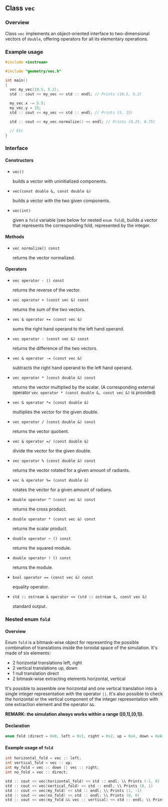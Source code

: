 ## Class `vec`

### Overview

Class `vec` implements an object-oriented interface to two-dimensional vectors of `double`, offering operators for all its elementary operations.

### Example usage

```c++
#include <iostream>

#include "geometry/vec.h"

int main()
{
  vec my_vec(10.5, 5.2);
  std :: cout << my_vec << std :: endl; // Prints (10.5, 5.2)

  my_vec.x -= 5.5;
  my_vec.y = 15;
  std :: cout << my_vec << std :: endl; // Prints (5, 15)

  std :: cout << my_vec.normalize() << endl; // Prints (0.25, 0.75)

  // Etc
}
```

### Interface

#### Constructors

 * `vec()`
    
    builds a vector with uninitialized components.

 * `vec(const double &, const double &)`
    
    builds a vector with the two given components.

 * `vec(int)`
    
    given a `fold` variable (see below for nested `enum fold`), builds a vector that represents the corresponding fold, represented by the integer.

#### Methods

 * `vec normalize() const`
    
    returns the vector normalized.

#### Operators

 * `vec operator - () const`

    returns the reverse of the vector.

 * `vec operator + (const vec &) const`

    returns the sum of the two vectors.

 * `vec & operator += (const vec &)`

    sums the right hand operand to the left hand operand.

 * `vec operator - (const vec &) const`

    returns the difference of the two vectors.

 * `vec & operator -= (const vec &)`

    subtracts the right hand operand to the left hand operand.

 * `vec operator * (const double &) const`

    returns the vector multiplied by the scalar. (A corresponding external operator `vec operator * (const double &, const vec &)` is provided)

 * `vec & operator *= (const double &)`

    multiplies the vector for the given double.

 * `vec operator / (const double &) const`

    returns the vector quotient.

 * `vec & operator =/ (const double &)`

    divide the vector for the given double.

 * `vec operator % (const double &) const`

    returns the vector rotated for a given amount of radiants.

 * `vec & operator %= (const double &)`

    rotates the vector for a given amount of radians.

 * `double operator ^ (const vec &) const`

    returns the cross product.

 * `double operator * (const vec &) const`

    returns the scalar product.

 * `double operator ~ () const`

    returns the squared module.

 * `double operator ! () const`

    returns the module.

 * `bool operator == (const vec &) const`

    equality operator.

 * `std :: ostream & operator << (std :: ostream &, const vec &)`

    standard output.

### Nested enum `fold`

#### Overview

Enum `fold` is a bitmask-wise object for representing the possible combination of translations inside the toroidal space of the simulation.
It's made of six elements:
 * 2 horizontal translations
    left, right
 * 2 vertical translations
    up, down
 * 1 null translation
    direct
 * 2 bitmask-wise extracting elements
    horizontal, vertical

It's possible to assemble one horizontal and one vertical translation into a single integer representation with the operator `||`.
It's also possible to check the horizontal or the vertical component of the integer representation with one extraction element and the operator `&&`.

**REMARK: the simulation always works within a range ([0,1],[0,1]).**

#### Declaration

```c++
enum fold {direct = 0x0, left = 0x1, right = 0x2, up = 0x4, down = 0x8, horizontal = 0x3, vertical = 0xc};
```

#### Example usage of `fold`

```c++
int horizontal_fold = vec :: left;
int vertical_fold = vec :: up;
int my_fold = vec :: down || vec :: right;
int no_fold = vec :: direct;

std :: cout << vec(horizontal_fold) << std :: endl; \\ Prints (-1, 0)
std :: cout << vec(vertical_fold) << std :: endl; \\ Prints (0, 1)
std :: cout << vec(my_fold) << std :: endl; \\ Prints (1, -1)
std :: cout << vec(no_fold) << std :: endl; \\ Prints (0, 0)
std :: cout << vec(my_fold && vec :: vertical) << std :: endl; \\ Prints (0, -1)
```